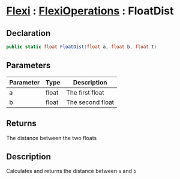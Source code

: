 # [Flexi](../Docs.md) : [FlexiOperations](FlexiOperations.md) : FloatDist
## Declaration
```cs
public static float FloatDist(float a, float b, float t)
```

## Parameters
| Parameter | Type | Description |
| - | - | - |
| a | float | The first float |
| b | float | The second float |

## Returns
The distance between the two floats

## Description
Calculates and returns the distance between `a` and `b`
